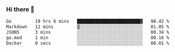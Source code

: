 ### Hi there 👋

<!--
**yeya24/yeya24** is a ✨ _special_ ✨ repository because its `README.md` (this file) appears on your GitHub profile.

Here are some ideas to get you started:

- 🔭 I’m currently working on ...
- 🌱 I’m currently learning ...
- 👯 I’m looking to collaborate on ...
- 🤔 I’m looking for help with ...
- 💬 Ask me about ...
- 📫 How to reach me: ...
- 😄 Pronouns: ...
- ⚡ Fun fact: ...
-->

<!--START_SECTION:waka-->

```txt
Go         19 hrs 6 mins   ████████████████████████▓   98.42 %
Markdown   12 mins         ▒░░░░░░░░░░░░░░░░░░░░░░░░   01.05 %
JSON5      3 mins          ░░░░░░░░░░░░░░░░░░░░░░░░░   00.34 %
go.mod     1 min           ░░░░░░░░░░░░░░░░░░░░░░░░░   00.16 %
Docker     0 secs          ░░░░░░░░░░░░░░░░░░░░░░░░░   00.01 %
```

<!--END_SECTION:waka-->
